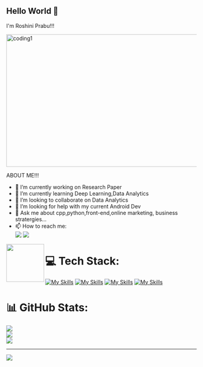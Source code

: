 ## Hello World 👋
I'm Roshini Prabu!!!



<img align="center" alt="coding1" width="1000" height="350" src="https://github.com/user-attachments/assets/8dfad41f-2424-40bf-9b42-c5eece60bec6">




   
  ABOUT ME!!!

- 🔭 I’m currently working on Research Paper 
- 🌱 I’m currently learning Deep Learning,Data Analytics
- 👯 I’m looking to collaborate on Data Analytics
- 🤔 I’m looking for help with my current Android Dev
- 💬 Ask me about cpp,python,front-end,online marketing,
   business stratergies...
- 📫 How to reach me: <br/> [<img src="https://img.shields.io/badge/-LeetCode-FFA116?style=for-the-badge&logo=LeetCode&logoColor=black"/>](https://leetcode.com/u/RR_24/) [<img src="https://img.shields.io/badge/LinkedIn-0077B5?style=for-the-badge&logo=linkedin&logoColor=white"/>](https://www.linkedin.com/in/roshini-r-347a75310/)

  
<img align ="left" width="100" height="100" src="https://github.com/user-attachments/assets/9362fb50-496a-4f92-aa45-295a8b49229e">


#
# 💻 Tech Stack:

[![My Skills](https://skillicons.dev/icons?i=nodejs&theme=light)](https://skillicons.dev)
[![My Skills](https://skillicons.dev/icons?i=python,cpp,c,css,js,html)](https://skillicons.dev)
[![My Skills](https://skillicons.dev/icons?i=react,pytorch,tensorflow,java&theme=light)](https://skillicons.dev)
[![My Skills](https://skillicons.dev/icons?i=raspberrypi,aws,linux,mysql)](https://skillicons.dev)

# 📊 GitHub Stats:
![](https://github-readme-stats.vercel.app/api?username=RR-05&theme=dark&hide_border=false&include_all_commits=false&count_private=false)<br/>
![](https://github-readme-streak-stats.herokuapp.com/?user=RR-05&theme=dark&hide_border=false)<br/>
![](https://github-readme-stats.vercel.app/api/top-langs/?username=RR-05&theme=dark&hide_border=false&include_all_commits=false&count_private=false&layout=compact)

---
[![](https://visitcount.itsvg.in/api?id=RR-05&icon=0&color=0)](https://visitcount.itsvg.in)

<!-- Proudly created with GPRM ( https://gprm.itsvg.in ) -->
